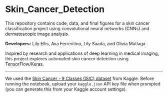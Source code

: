 # Skin_Cancer_Detection
This repository contains code, data, and final figures for a skin cancer classification project using convolutional neural networks (CNNs) and dermatoscopic image analysis.

**Developers:** Lily Ellis, Ava Ferrentino, Lily Saada, and Olivia Matlaga

Inspired by research and applications of deep learning in medical imaging, this project explores automated skin cancer detection using TensorFlow/Keras.

---
We used the [Skin Cancer - 9 Classes (ISIC) dataset](https://www.kaggle.com/datasets/nodoubttome/skin-cancer9-classesisic) from Kaggle.
Before running the notebook, upload your `kaggle.json` API key file when prompted (you can generate this from your Kaggle account settings).




